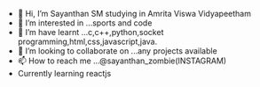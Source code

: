 - 👋 Hi, I’m Sayanthan SM studying in Amrita Viswa Vidyapeetham 
- 👀 I’m interested in ...sports and code
- 🌱 I’m have learnt ...c,c++,python,socket programming,html,css,javascript,java.
- 💞️ I’m looking to collaborate on ...any projects available
- 📫 How to reach me ...@sayanthan_zombie(INSTAGRAM)
- Currently learning reactjs




